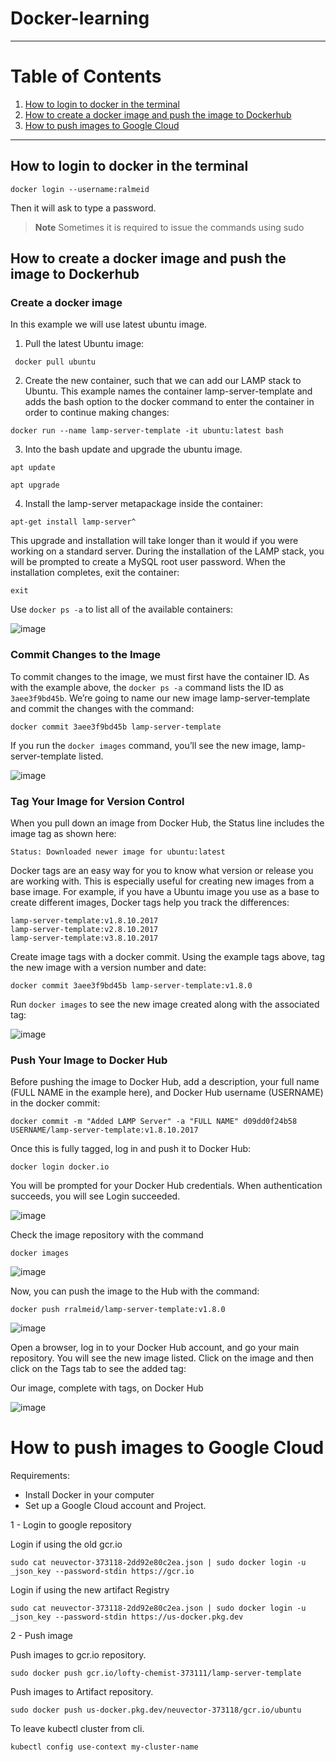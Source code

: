 Docker-learning
================

------------------------------------------

# Table of Contents

1. [How to login to docker in the terminal](#how-to-login-to-docker-in-the-terminal)
2. [How to create a docker image and push the image to Dockerhub](#how-to-create-a-docker-image-and-push-the-image-to-dockerhub)
3. [How to push images to Google Cloud](#how-to-push-images-to-google-cloud)


---------------

## How to login to docker in the terminal

```
docker login --username:ralmeid
```
Then it will ask to type a password.

> __Note__
> Sometimes it is required to issue the commands using sudo


## How to create a docker image and push the image to Dockerhub

### Create a docker image

In this example we will use latest ubuntu image.

1. Pull the latest Ubuntu image:

```
 docker pull ubuntu
```

2. Create the new container, such that we can add our LAMP stack to Ubuntu. This example names the container lamp-server-template and adds the bash option to the docker command to enter the container in order to continue making changes:


```
docker run --name lamp-server-template -it ubuntu:latest bash
```
3. Into the bash update and upgrade the ubuntu image.

```
apt update

apt upgrade
```

4. Install the lamp-server metapackage inside the container:

```
apt-get install lamp-server^
```

This upgrade and installation will take longer than it would if you were working on a standard server. During the installation of the LAMP stack, you will be prompted to create a MySQL root user password. When the installation completes, exit the container:
```
exit
```

Use `docker ps -a` to list all of the available containers:

![image](https://user-images.githubusercontent.com/113181949/209954433-b9e6f1f6-7c2a-4b11-9d67-a4a44ec47e84.png)

### Commit Changes to the Image

To commit changes to the image, we must first have the container ID. As with the example above, the `docker ps -a` command lists the ID as `3aee3f9bd45b`. We’re going to name our new image lamp-server-template and commit the changes with the command:

```
docker commit 3aee3f9bd45b lamp-server-template
```

If you run the `docker images` command, you’ll see the new image, lamp-server-template listed.

![image](https://user-images.githubusercontent.com/113181949/209955592-1a25ff6a-edbe-4013-8799-b3e2797895a1.png)

### Tag Your Image for Version Control

When you pull down an image from Docker Hub, the Status line includes the image tag as shown here:
```
Status: Downloaded newer image for ubuntu:latest
```

Docker tags are an easy way for you to know what version or release you are working with. This is especially useful for creating new images from a base image. For example, if you have a Ubuntu image you use as a base to create different images, Docker tags help you track the differences:
```
lamp-server-template:v1.8.10.2017
lamp-server-template:v2.8.10.2017
lamp-server-template:v3.8.10.2017
```

Create image tags with a docker commit. Using the example tags above, tag the new image with a version number and date:
```
docker commit 3aee3f9bd45b lamp-server-template:v1.8.0
```

Run `docker images` to see the new image created along with the associated tag:

![image](https://user-images.githubusercontent.com/113181949/209957013-389be021-b481-4907-86d3-2e365c58e20e.png)

### Push Your Image to Docker Hub

Before pushing the image to Docker Hub, add a description, your full name (FULL NAME in the example here), and Docker Hub username (USERNAME) in the docker commit:
```
docker commit -m "Added LAMP Server" -a "FULL NAME" d09dd0f24b58 USERNAME/lamp-server-template:v1.8.10.2017
```

Once this is fully tagged, log in and push it to Docker Hub:
```
docker login docker.io
```

You will be prompted for your Docker Hub credentials. When authentication succeeds, you will see Login succeeded. 

![image](https://user-images.githubusercontent.com/113181949/209959895-75b9a915-6077-4076-ab77-3e03ee231fe3.png)

Check the image repository with the command

```
docker images
```
![image](https://user-images.githubusercontent.com/113181949/209959739-b6ea92de-1dc1-4cc8-91b0-b7416e9ddb92.png)

Now, you can push the image to the Hub with the command:

```
docker push rralmeid/lamp-server-template:v1.8.0
```
![image](https://user-images.githubusercontent.com/113181949/209959988-7ee22fa4-4500-45b7-b7d9-206771d02070.png)


Open a browser, log in to your Docker Hub account, and go your main repository. You will see the new image listed. Click on the image and then click on the Tags tab to see the added tag:

Our image, complete with tags, on Docker Hub

![image](https://user-images.githubusercontent.com/113181949/209960783-1ab04815-e320-4f62-8837-55d963fd83f3.png)

How to push images to Google Cloud
==================================

Requirements:
- Install Docker in your computer
- Set up a Google Cloud account and Project.



1 - Login to google repository

Login if using the old gcr.io
```
sudo cat neuvector-373118-2dd92e80c2ea.json | sudo docker login -u _json_key --password-stdin https://gcr.io
```

Login if using the new artifact Registry
```
sudo cat neuvector-373118-2dd92e80c2ea.json | sudo docker login -u _json_key --password-stdin https://us-docker.pkg.dev  
```

2 - Push image

Push images to gcr.io repository.
```
sudo docker push gcr.io/lofty-chemist-373111/lamp-server-template
```

Push images to Artifact repository.
```
sudo docker push us-docker.pkg.dev/neuvector-373118/gcr.io/ubuntu
```

To leave kubectl cluster from cli.
```
kubectl config use-context my-cluster-name
```
